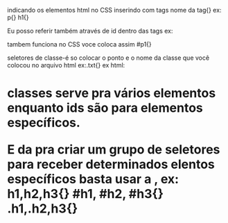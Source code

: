 indicando os elementos html no CSS
inserindo com tags
nome da tag{} ex: p{} h1{}

Eu posso referir também através de id dentro das tags ex: <p id="p1"> tambem funciona
no CSS voce coloca assim #p1{}

seletores de classe-é so colocar o ponto e o nome da classe que você colocou no arquivo html ex:.txt{}
ex html: <h1 class="txt"> classes serve pra vários elementos enquanto ids são para elementos específicos.

E da pra criar um grupo de seletores para receber determinados elentos específicos basta usar a , ex:
h1,h2,h3{}
#h1, #h2, #h3{}
.h1,.h2,h3{}
